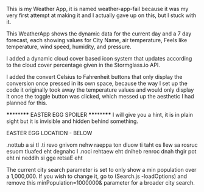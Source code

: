 This is my Weather App, it is named weather-app-fail because it was my very first attempt at making it and I actually gave up on this, but I stuck with it.

This WeatherApp shows the dynamic data for the current day and a 7 day forecast, each showing values for City Name, air temperature, Feels like temperature, wind speed, humidity, and pressure.

I added a dynamic cloud cover based icon system that updates according to the cloud cover percentage given in the Stormglass.io API.

I added the convert Celsius to Fahrenheit buttons that only display the conversion once pressed in its own space, because the way I set up the code it originally took away the temperature values and would only display it once the toggle button was clicked, which messed up the aesthetic I had planned for this.

**\*\***\*\*\*\***\*\*** EASTER EGG SPOILER **\*\***\*\*\*\***\*\***
I will give you a hint, it is in plain sight but it is invisible and hidden behind something.

EASTER EGG LOCATION - BELOW

.nottub a si tI .ti revo gnivom nehw raeppa ton dluow ti taht os llew sa rosruc esuom tluafed eht degnahc I .noci rehtaew eht dniheb renroc dnah thgir pot eht ni neddih si gge retsaE eht

The current city search parameter is set to only show a min population over a 1,000,000. If you wish to change it, go to (Search.js -loadOptions) and remove this minPopulation=1000000& parameter for a broader city search.
